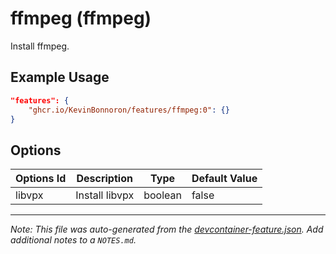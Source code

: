 
# ffmpeg (ffmpeg)

Install ffmpeg.

## Example Usage

```json
"features": {
    "ghcr.io/KevinBonnoron/features/ffmpeg:0": {}
}
```

## Options

| Options Id | Description | Type | Default Value |
|-----|-----|-----|-----|
| libvpx | Install libvpx | boolean | false |



---

_Note: This file was auto-generated from the [devcontainer-feature.json](https://github.com/KevinBonnoron/features/blob/main/src/ffmpeg/devcontainer-feature.json).  Add additional notes to a `NOTES.md`._
